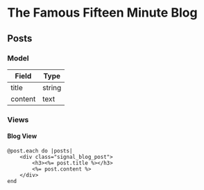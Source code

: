 # The Famous Fifteen Minute Blog

## Posts

### Model

| Field    | Type              |
|----------|------------|
| title    | string              |
| content  | text             |

### Views

#### Blog View
	@post.each do |posts|
		<div class="signal_blog_post">
			<h3><%= post.title %></h3>
			<%= post.content %>
		</div>
	end